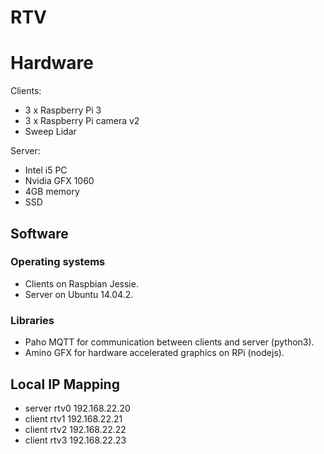 # RTV


# Hardware

Clients:

* 3 x Raspberry Pi 3 
* 3 x Raspberry Pi camera v2
* Sweep Lidar

Server:

* Intel i5 PC
* Nvidia GFX 1060
* 4GB memory
* SSD


## Software

### Operating systems

* Clients on Raspbian Jessie.
* Server on Ubuntu 14.04.2.

### Libraries

* Paho MQTT for communication between clients and server (python3).
* Amino GFX for hardware accelerated graphics on RPi (nodejs).




## Local IP Mapping

* server rtv0 192.168.22.20
* client rtv1 192.168.22.21
* client rtv2 192.168.22.22
* client rtv3 192.168.22.23
